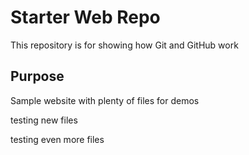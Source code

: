 # Starter Web Repo

This repository is for showing how Git and GitHub work

## Purpose

Sample website with plenty of files for demos

testing new files


testing even more files